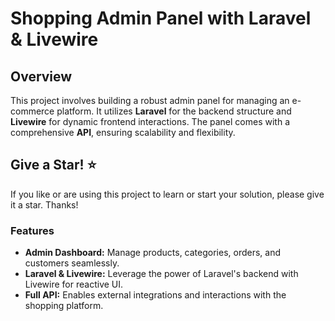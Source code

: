 # Shopping Admin Panel with Laravel & Livewire

## Overview

This project involves building a robust admin panel for managing an e-commerce platform. It utilizes **Laravel** for the backend structure and **Livewire** for dynamic frontend interactions. The panel comes with a comprehensive **API**, ensuring scalability and flexibility.

## Give a Star! ⭐
If you like or are using this project to learn or start your solution, please give it a star. Thanks!

### Features

- **Admin Dashboard:** Manage products, categories, orders, and customers seamlessly.
- **Laravel & Livewire:** Leverage the power of Laravel's backend with Livewire for reactive UI.
- **Full API:** Enables external integrations and interactions with the shopping platform.
